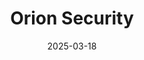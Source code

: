 ---  
layout: startup_page  
title: "Orion Security"  
id: "orionsec.io"  
permalink: "/orionsecurityorionsec.io03182025/"  
website: "http://orionsec.io/"  
funding_round: "Seed"  
funding_amount: "$6M"  
investors: "Pico Partners, FXP, Underscore VC, Perimeter 81 Founders, CISO of Elastic"  
about: "Orion Security is an AI-powered data protection platform that uses artificial intelligence to understand and map business processes. The platform aims to address the critical challenge of data loss prevention by distinguishing between legitimate business activities and potential data theft or exposure. This context-aware approach helps organizations protect their sensitive data in dynamic cloud environments."  
markets: "Cybersecurity, AI, Data Protection"  
hq: "Tel Aviv, Israel"  
founded_year: "2024"  
linkedin: "https://www.linkedin.com/company/orionsec"  
twitter: ""  
instagram: ""  
facebook: ""  
crunchbase: "https://www.crunchbase.com/organization/orion-security-e3dd"  
pitchbook: "https://pitchbook.com/profiles/company/762670-36"  

date_display: "18-Mar-2025"  
date: "2025-03-18"

# SEO Optimization  
meta_title: "Orion Security - Seed Funding ($6M)"  
meta_description: "Orion Security, Orion Security is an AI-powered data protection platform that uses artificial intelligence to understand and map business processes. The platform aims..."  
meta_keywords: "Orion Security, Cybersecurity, AI, Data Protection, Seed funding"  
canonical_url: "https://startup.projectstartups.com/orionsecurityorionsec.io03182025/"  
---